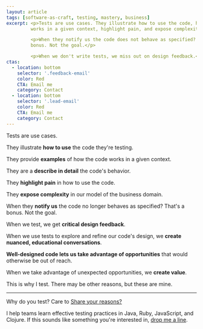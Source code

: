 ```yaml
---
layout: article
tags: [software-as-craft, testing, mastery, business]
excerpt: <p>Tests are use cases. They illustrate how to use the code, how the code behaves, how it
         works in a given context, highlight pain, and expose complexity.</p>

         <p>When they notify us the code does not behave as specified? That's a
         bonus. Not the goal.</p>

         <p>When we don't write tests, we miss out on design feedback.</p>
ctas:
  - location: bottom
    selector: '.feedback-email'
    color: Red
    CTA: Email me
    category: Contact
  - location: bottom
    selector: '.lead-email'
    color: Red
    CTA: Email me
    category: Contact
---
```

Tests are use cases.

They illustrate **how to use** the code they're testing.

They provide **examples** of how the code works in a given context.

They are a **describe in detail** the code's behavior.

They **highlight pain** in how to use the code.

They **expose complexity** in our model of the business domain.

When they **notify us** the code no longer behaves as specified? That's a bonus.
Not the goal.

When we test, we get **critical design feedback**.

When we use tests to explore and refine our code's design, we **create nuanced,
educational conversations**.

**Well-designed code lets us take advantage of opportunities** that would
otherwise be out of reach.

When we take advantage of unexpected opportunities, we **create value**.

This is why I test. There may be other reasons, but these are mine.

* * *

Why do you test? Care to <a class="feedback-email" href="mailto: zee@zeespencer.com">Share your
reasons?</a>

I help teams learn effective testing practices in Java, Ruby, JavaScript, and
Clojure. If this sounds like something you're interested in, <a
href="lead-email" href="mailto: yo@zincma.de">drop me a line</a>.
